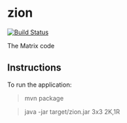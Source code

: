 # zion
[![Build Status](https://travis-ci.org/henriqueso/zion.png?branch=master)](https://travis-ci.org/henriqueso/zion)

The Matrix code

## Instructions

To run the application:

> mvn package

> java -jar target/zion.jar 3x3 2K,1R
